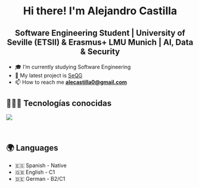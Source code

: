 <h1 align="center">
   Hi there! I'm Alejandro Castilla 
</h1>

<h2 align="center">Software Engineering Student | University of Seville (ETSII) & Erasmus+ LMU Munich | AI, Data & Security <h4> </h4></h2>

- 🎓 I’m currently studying Software Engineering 
- 🔭 My latest project is [SeQG](https://github.com/CodeTrophs/AI-Interview-Test) 
- 📫 How to reach me **alecastilla0@gmail.com**

<h2>👨🏻‍💻 Tecnologías conocidas</h2>
<p align="left">
  <a href="https://skillicons.dev">
    <img src="https://skillicons.dev/icons?i=java,py,css,html,js,c,cpp,nodejs,mysql,sqlite,git,github,docker,postman,eclipse,vscode,bash,linux,flask,latex,npm,pnpm&perline=12" />
    <!--intellij,typescript,-->
  </a>
</p>
<br>

<h2 >🌍 Languages</h2>

- 🇪🇸 Spanish - Native
- 🇬🇧 English - C1
- 🇩🇪 German - B2/C1

